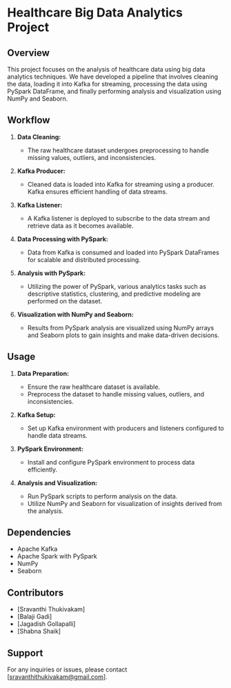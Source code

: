 # Healthcare Big Data Analytics Project

## Overview
This project focuses on the analysis of healthcare data using big data analytics techniques. We have developed a pipeline that involves cleaning the data, loading it into Kafka for streaming, processing the data using PySpark DataFrame, and finally performing analysis and visualization using NumPy and Seaborn.

## Workflow

1. **Data Cleaning:**
   - The raw healthcare dataset undergoes preprocessing to handle missing values, outliers, and inconsistencies.

2. **Kafka Producer:**
   - Cleaned data is loaded into Kafka for streaming using a producer. Kafka ensures efficient handling of data streams.

3. **Kafka Listener:**
   - A Kafka listener is deployed to subscribe to the data stream and retrieve data as it becomes available.

4. **Data Processing with PySpark:**
   - Data from Kafka is consumed and loaded into PySpark DataFrames for scalable and distributed processing.
   
5. **Analysis with PySpark:**
   - Utilizing the power of PySpark, various analytics tasks such as descriptive statistics, clustering, and predictive modeling are performed on the dataset.

6. **Visualization with NumPy and Seaborn:**
   - Results from PySpark analysis are visualized using NumPy arrays and Seaborn plots to gain insights and make data-driven decisions.

## Usage

1. **Data Preparation:**
   - Ensure the raw healthcare dataset is available.
   - Preprocess the dataset to handle missing values, outliers, and inconsistencies.

2. **Kafka Setup:**
   - Set up Kafka environment with producers and listeners configured to handle data streams.

3. **PySpark Environment:**
   - Install and configure PySpark environment to process data efficiently.

4. **Analysis and Visualization:**
   - Run PySpark scripts to perform analysis on the data.
   - Utilize NumPy and Seaborn for visualization of insights derived from the analysis.

## Dependencies

- Apache Kafka
- Apache Spark with PySpark
- NumPy
- Seaborn

## Contributors

- [Sravanthi Thukivakam]
- [Balaji Gadi]
- [Jagadish Gollapalli]
- [Shabna Shaik]
   
## Support

For any inquiries or issues, please contact [sravanthithukivakam@gmail.com].
